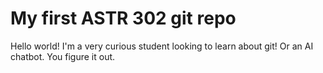 # My first ASTR 302 git repo

Hello world! I'm a very curious student looking to learn about git!
Or an AI chatbot.
You figure it out.
